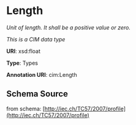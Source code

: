# Length

_Unit of length. It shall be a positive value or zero._

*This is a CIM data type*

**URI**: xsd:float

**Type**: Types

**Annotation URI**: cim:Length

## Schema Source

from schema: [http://iec.ch/TC57/2007/profile](http://iec.ch/TC57/2007/profile)
